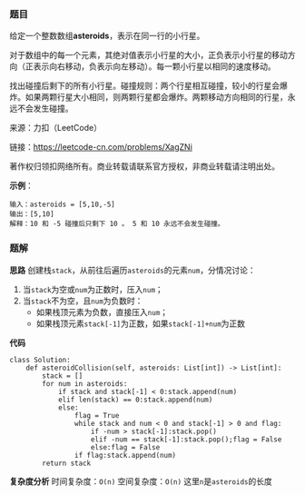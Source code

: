 ### 题目
给定一个整数数组**asteroids**，表示在同一行的小行星。

对于数组中的每一个元素，其绝对值表示小行星的大小，正负表示小行星的移动方向（正表示向右移动，负表示向左移动）。每一颗小行星以相同的速度移动。

找出碰撞后剩下的所有小行星。碰撞规则：两个行星相互碰撞，较小的行星会爆炸。如果两颗行星大小相同，则两颗行星都会爆炸。两颗移动方向相同的行星，永远不会发生碰撞。

来源：力扣（LeetCode）

链接：https://leetcode-cn.com/problems/XagZNi

著作权归领扣网络所有。商业转载请联系官方授权，非商业转载请注明出处。



**示例**：
```
输入：asteroids = [5,10,-5]
输出：[5,10]
解释：10 和 -5 碰撞后只剩下 10 。 5 和 10 永远不会发生碰撞。
```
### 题解
**思路**
创建栈`stack`，从前往后遍历`asteroids`的元素`num`，分情况讨论：
1. 当`stack`为空或`num`为正数时，压入`num`；
2. 当`stack`不为空，且`num`为负数时：
	- 如果栈顶元素为负数，直接压入`num`；
	- 如果栈顶元素`stack[-1]`为正数，如果`stack[-1]+num`为正数

**代码**
```
class Solution:
    def asteroidCollision(self, asteroids: List[int]) -> List[int]:
        stack = []
        for num in asteroids:
            if stack and stack[-1] < 0:stack.append(num)
            elif len(stack) == 0:stack.append(num)
            else:
                flag = True
                while stack and num < 0 and stack[-1] > 0 and flag:
                    if -num > stack[-1]:stack.pop()
                    elif -num == stack[-1]:stack.pop();flag = False
                    else:flag = False
                if flag:stack.append(num)
        return stack
```
**复杂度分析**
时间复杂度：`O(n)`
空间复杂度：`O(n)`
这里`n`是`asteroids`的长度
